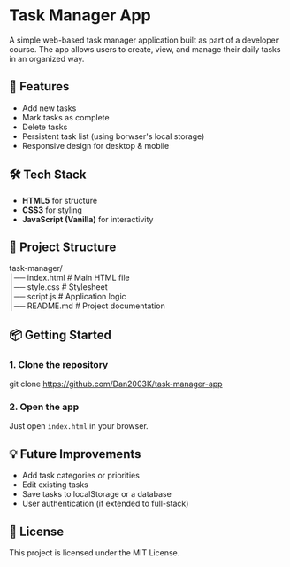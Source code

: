 # Task Manager App  

A simple web-based task manager application built as part of a developer course. The app allows users to create, view, and manage their daily tasks in an organized way.  

## 🚀 Features  
- Add new tasks  
- Mark tasks as complete  
- Delete tasks  
- Persistent task list (using borwser's local storage)  
- Responsive design for desktop & mobile  

## 🛠️ Tech Stack  
- **HTML5** for structure  
- **CSS3** for styling  
- **JavaScript (Vanilla)** for interactivity  

## 📂 Project Structure  
task-manager/  
│── index.html      # Main HTML file  
│── style.css       # Stylesheet  
│── script.js       # Application logic  
│── README.md       # Project documentation  

## 📦 Getting Started  

### 1. Clone the repository  
git clone https://github.com/Dan2003K/task-manager-app

### 2. Open the app  
Just open `index.html` in your browser.   

## 💡 Future Improvements  
- Add task categories or priorities  
- Edit existing tasks  
- Save tasks to localStorage or a database  
- User authentication (if extended to full-stack)  

## 📜 License  
This project is licensed under the MIT License.  
